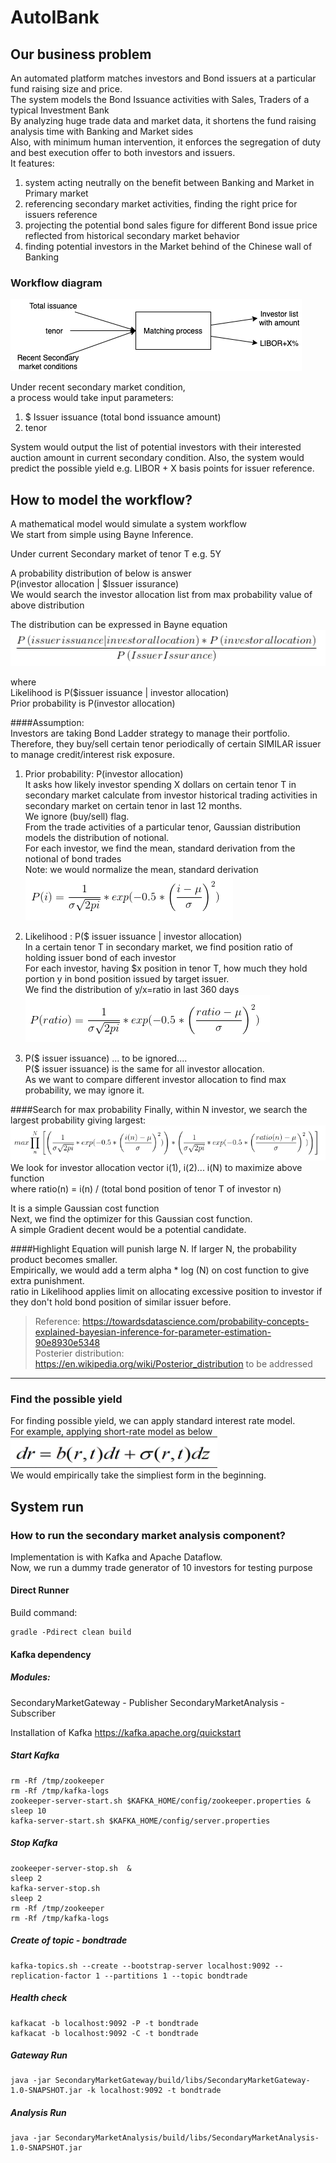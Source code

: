 # AutoIBank

## Our business problem
An automated platform matches investors and Bond issuers at a particular fund raising size and price. <br>
The system models the Bond Issuance activities with Sales, Traders of a typical Investment Bank <br>
By analyzing huge trade data and market data, it shortens the fund raising analysis time with Banking and Market sides <br>
Also, with minimum human intervention, it enforces the segregation of duty and best execution offer to both investors and issuers. <br>
It features: <br>
1. system acting neutrally on the benefit between Banking and Market in Primary market <br>
2. referencing secondary market activities, finding the right price for issuers reference <br>
3. projecting the potential bond sales figure for different Bond issue price reflected from historical secondary market behavior<br>
4. finding potential investors in the Market behind of the Chinese wall of Banking <br>
 
### Workflow diagram
![Bond matching workflow](resource/bondMatchingWorkflow.png)

Under recent secondary market condition, <br>
a process would take input parameters:
1) $ Issuer issuance (total bond issuance amount)
2) tenor

System would output 
the list of potential investors with their interested auction amount in current secondary condition.
Also, the system would predict the possible yield 
e.g. LIBOR + X basis points 
for issuer reference.

## How to model the workflow?
A mathematical model would simulate a system workflow <br>
We start from simple using Bayne Inference. <br>

Under current Secondary market of tenor T e.g. 5Y <br>

A probability distribution of below is answer <br>
P(investor allocation | $Issuer issurance) <br>
We would search the investor allocation list from max probability value of above distribution <br>

The distribution can be expressed in Bayne equation <br>
 ![Bayes in](resource/BaynesEqtAutoIbank.png)<br>

where <br>
Likelihood is P($issuer issuance | investor allocation) <br>
Prior probability is P(investor allocation) <br>

####Assumption: <br>
Investors are taking Bond Ladder strategy to manage their portfolio. <br>
Therefore, they buy/sell certain tenor periodically of certain SIMILAR issuer to manage credit/interest risk exposure.

1. Prior probability: P(investor allocation) <br>
It asks how likely investor spending X dollars on certain tenor T in secondary market
calculate from investor historical trading activities in secondary market on certain tenor in last 12 months. <br>
We ignore (buy/sell) flag. <br>
From the trade activities of a particular tenor, Gaussian distribution models the distribution of notional. <br>
For each investor, we find the mean, standard derivation from the notional of bond trades <br>
Note: we would normalize the mean, standard derivation <br>
 ![investor gaussian](resource/investorGaussian.png)<br>

2. Likelihood : P($ issuer issuance | investor allocation) <br>
In a certain tenor T in secondary market, we find position ratio of holding issuer bond of each investor<br>
For each investor, having $x position in tenor T, how much they hold portion y in bond position issued by target issuer. <br>
We find the distribution of y/x=ratio in last 360 days <br>
![PortionDistribution](resource/PortionDistribution.png) <br>

3. P($ issuer issuance) ... to be ignored.... <br>
P($ issuer issuance)  is the same for all investor allocation. <br>
As we want to compare different investor allocation to find max probability, we may ignore it.

####Search for max probability 
Finally, within N investor, we search the largest probability giving largest: <br>
![MaxEquation](resource/FinalEquation.png)<br>
We look for investor allocation vector i(1), i(2)... i(N) to maximize above function<br>
where ratio(n) = i(n) / (total bond position of tenor T of investor n) <br>

It is a simple Gaussian cost function <br>
Next, we find the optimizer for this Gaussian cost function. <br>
A simple Gradient decent would be a potential candidate. <br>


####Highlight
Equation will punish large N. If larger N, the probability product becomes smaller. <br>
Empirically, we would add a term  alpha * log (N) on cost function to give extra punishment. <br>
ratio in Likelihood applies limit on allocating excessive position to investor if they don't hold bond position of similar issuer before. <br>


>Reference: https://towardsdatascience.com/probability-concepts-explained-bayesian-inference-for-parameter-estimation-90e8930e5348 <br>
>Posterier distribution: https://en.wikipedia.org/wiki/Posterior_distribution 
to be addressed <br>
---
### Find the possible yield 
For finding possible yield, we can apply standard interest rate model. <br>
For example, applying short-rate model as below<br>
![ShortRate](resource/ShortRate.png)<br>
We would empirically take the simpliest form in the beginning.


## System run
### How to run the secondary market analysis component?
Implementation is with Kafka and Apache Dataflow. <br>
Now, we run a dummy trade generator of 10 investors for testing purpose

#### Direct Runner
Build command:
```
gradle -Pdirect clean build
```


#### Kafka dependency
##### Modules:
SecondaryMarketGateway - Publisher
SecondaryMarketAnalysis - Subscriber

Installation of Kafka
https://kafka.apache.org/quickstart
##### Start Kafka
````
rm -Rf /tmp/zookeeper
rm -Rf /tmp/kafka-logs
zookeeper-server-start.sh $KAFKA_HOME/config/zookeeper.properties & 
sleep 10
kafka-server-start.sh $KAFKA_HOME/config/server.properties 
````
##### Stop Kafka
````
zookeeper-server-stop.sh  & 
sleep 2
kafka-server-stop.sh 
sleep 2
rm -Rf /tmp/zookeeper
rm -Rf /tmp/kafka-logs
````

##### Create of topic - bondtrade
````
kafka-topics.sh --create --bootstrap-server localhost:9092 --replication-factor 1 --partitions 1 --topic bondtrade
````

##### Health check
````
kafkacat -b localhost:9092 -P -t bondtrade 
kafkacat -b localhost:9092 -C -t bondtrade
````

##### Gateway Run
````
java -jar SecondaryMarketGateway/build/libs/SecondaryMarketGateway-1.0-SNAPSHOT.jar -k localhost:9092 -t bondtrade
````
##### Analysis Run
````
java -jar SecondaryMarketAnalysis/build/libs/SecondaryMarketAnalysis-1.0-SNAPSHOT.jar 
````